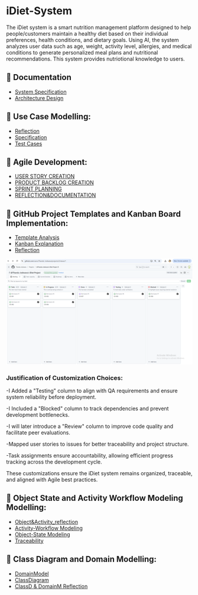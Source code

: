 # iDiet-System
The iDiet system is a smart nutrition management platform designed to help people/customers maintain a healthy diet based on their individual preferences, health conditions, and dietary goals. Using AI, the system analyzes user data such as age, weight, activity level, allergies, and medical conditions to generate personalized meal plans and nutritional recommendations.
This system provides nutriotional knowledge to users.



## 📄 Documentation
- [System Specification](SPECIFICATION.md)
- [Architecture Design](ARCHITECTURE.md)

## 📄 Use Case Modelling:
- [Reflection](REFLECTION.md)
- [Specification](Specification.md)
- [Test Cases](TEST-CASES.md)

## 📄 Agile Development:
- [USER STORY CREATION](USER-STORY-CREATION.md)
- [PRODUCT BACKLOG CREATION](PRODUCT-BACKLOG-CREATION.md)
- [SPRINT PLANNING](SPRINT-PLANNING.md)
- [REFLECTION&DOCUMENTATION](REFLECTION&DOCUMEMTATION.md)

## 📄 GitHub Project Templates and Kanban Board Implementation:
- [Template Analysis](template_analysis.md)
- [Kanban Explanation](kanban_explanation.md)
- [Reflection](reflection.md)

 ![Image Alt](https://github.com/Thandu-Jodwana/iDiet-System/blob/dcf1bae3f34f42bffaad665552d2be23575b28b3/Screenshot%202025-03-30%20231521.png)

### Justification of Customization Choices:
-I Added a "Testing" column to align with QA requirements and ensure system reliability before deployment.

-I Included a "Blocked" column to track dependencies and prevent development bottlenecks.

-I will later introduce a "Review" column to improve code quality and facilitate peer evaluations.

-Mapped user stories to issues for better traceability and project structure.

-Task assignments ensure accountability, allowing efficient progress tracking across the development cycle.

These customizations ensure the iDiet system remains organized, traceable, and aligned with Agile best practices.



## 📄 Object State and Activity Workflow Modeling Modelling:
- [Object&Activity_reflection](object&activity_reflection.md)
- [Activity-Workflow Modeling](Activity-WorkflowModeling.md)
- [Object-State Modeling](Object-StateModeling.md)
- [Traceability](Traceability.md)

## 📄 Class Diagram and Domain Modelling:
- [DomainModel](domainmodel.md)
- [ClassDiagram](classdiagram.md)
- [ClassD & DomainM Reflection](classd&domainMreflection.md)
